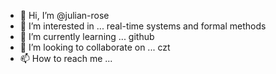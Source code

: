 - 👋 Hi, I’m @julian-rose
- 👀 I’m interested in ... real-time systems and formal methods
- 🌱 I’m currently learning ... github
- 💞️ I’m looking to collaborate on ... czt
- 📫 How to reach me ...

<!---
julian-rose/julian-rose is a ✨ special ✨ repository because its `README.md` (this file) appears on your GitHub profile.
You can click the Preview link to take a look at your changes.
--->
